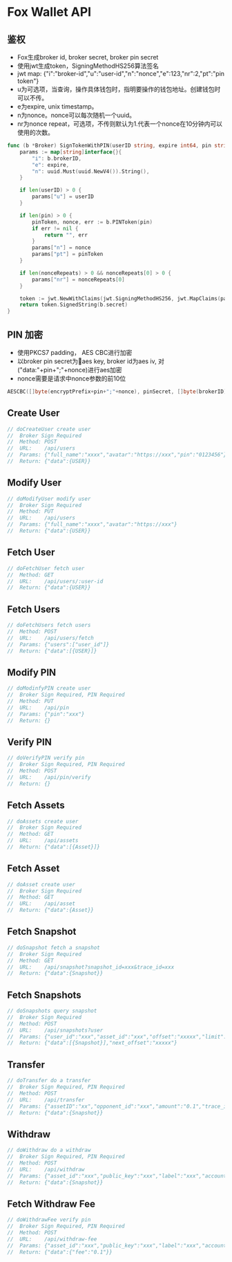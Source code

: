 # Fox Wallet API

## 鉴权

- Fox生成broker id, broker secret, broker pin secret
- 使用jwt生成token，SigningMethodHS256算法签名
- jwt map: {"i":"broker-id","u":"user-id","n":"nonce","e":123,"nr":2,"pt":"pin token"}
- u为可选项，当查询，操作具体钱包时，指明要操作的钱包地址。创建钱包时可以不传。
- e为expire, unix timestamp。
- n为nonce。nonce可以每次随机一个uuid。
- nr为nonce repeat，可选项，不传则默认为1.代表一个nonce在10分钟内可以使用的次数。

```go
func (b *Broker) SignTokenWithPIN(userID string, expire int64, pin string, nonceRepeats ...int) (string, error) {
    params := map[string]interface{}{
        "i": b.brokerID,
        "e": expire,
        "n": uuid.Must(uuid.NewV4()).String(),
    }

    if len(userID) > 0 {
        params["u"] = userID
    }

    if len(pin) > 0 {
        pinToken, nonce, err := b.PINToken(pin)
        if err != nil {
            return "", err
        }
        params["n"] = nonce
        params["pt"] = pinToken
    }

    if len(nonceRepeats) > 0 && nonceRepeats[0] > 0 {
        params["nr"] = nonceRepeats[0]
    }

    token := jwt.NewWithClaims(jwt.SigningMethodHS256, jwt.MapClaims(params))
    return token.SignedString(b.secret)
}
```

## PIN 加密

- 使用PKCS7 padding， AES CBC进行加密
- 以broker pin secret为aes key, broker id为aes iv, 对("data:"+pin+";"+nonce)进行aes加密
- nonce需要是请求中nonce参数的前10位

```go
AESCBC([]byte(encryptPrefix+pin+";"+nonce), pinSecret, []byte(brokerID))
```

## Create User

```go
// doCreateUser create user
//  Broker Sign Required
//  Method: POST
//  URL:    /api/users
//  Params: {"full_name":"xxxx","avatar":"https://xxx","pin":"0123456"}
//  Return: {"data":{USER}}
```

## Modify User

```go
// doModifyUser modify user
//  Broker Sign Required
//  Method: PUT
//  URL:    /api/users
//  Params: {"full_name":"xxxx","avatar":"https://xxx"}
//  Return: {"data":{USER}}
```

## Fetch User

```go
// doFetchUser fetch user
//  Method: GET
//  URL:    /api/users/:user-id
//  Return: {"data":{USER}}
```

## Fetch Users

```go
// doFetchUsers fetch users
//  Method: POST
//  URL:    /api/users/fetch
//  Params: {"users":["user_id"]}
//  Return: {"data":[{USER}]}
```

## Modify PIN

```go
// doModinfyPIN create user
//  Broker Sign Required, PIN Required
//  Method: PUT
//  URL:    /api/pin
//  Params: {"pin":"xxx"}
//  Return: {}
```

## Verify PIN

```go
// doVerifyPIN verify pin
//  Broker Sign Required, PIN Required
//  Method: POST
//  URL:    /api/pin/verify
//  Return: {}
```

## Fetch Assets

```go
// doAssets create user
//  Broker Sign Required
//  Method: GET
//  URL:    /api/assets
//  Return: {"data":[{Asset}]}
```

## Fetch Asset

```go
// doAsset create user
//  Broker Sign Required
//  Method: GET
//  URL:    /api/asset
//  Return: {"data":{Asset}}
```

## Fetch Snapshot

```go
// doSnapshot fetch a snapshot
//  Broker Sign Required
//  Method: GET
//  URL:    /api/snapshot?snapshot_id=xxx&trace_id=xxx
//  Return: {"data":{Snapshot}}
```

## Fetch Snapshots

```go
// doSnapshots query snapshot
//  Broker Sign Required
//  Method: POST
//  URL:    /api/snapshots?user
//  Params: {"user_id":"xxx","asset_id":"xxx","offset":"xxxxx","limit":5,"order":"ASC"}
//  Return: {"data":[{Snapshot}],"next_offset":"xxxxx"}
```

## Transfer

```go
// doTransfer do a transfer
//  Broker Sign Required, PIN Required
//  Method: POST
//  URL:    /api/transfer
//  Params: {"assetID":"xx","opponent_id":"xxx","amount":"0.1","trace_id":"xxx","memo":"xxx"}
//  Return: {"data":{Snapshot}}
```

## Withdraw

```go
// doWithdraw do a withdraw
//  Broker Sign Required, PIN Required
//  Method: POST
//  URL:    /api/withdraw
//  Params: {"asset_id":"xxx","public_key":"xxx","label":"xxx","account_name":"xxx","account_tag":"xxx","amount":"0.1","trace_id":"xxx","memo":"xxx"}
//  Return: {"data":{Snapshot}}
```

## Fetch Withdraw Fee

```go
// doWithdrawFee verify pin
//  Broker Sign Required, PIN Required
//  Method: POST
//  URL:    /api/withdraw-fee
//  Params: {"asset_id":"xxx","public_key":"xxx","label":"xxx","account_name":"xxx","account_tag":"xxx"}
//  Return: {"data":{"fee":"0.1"}}
```
